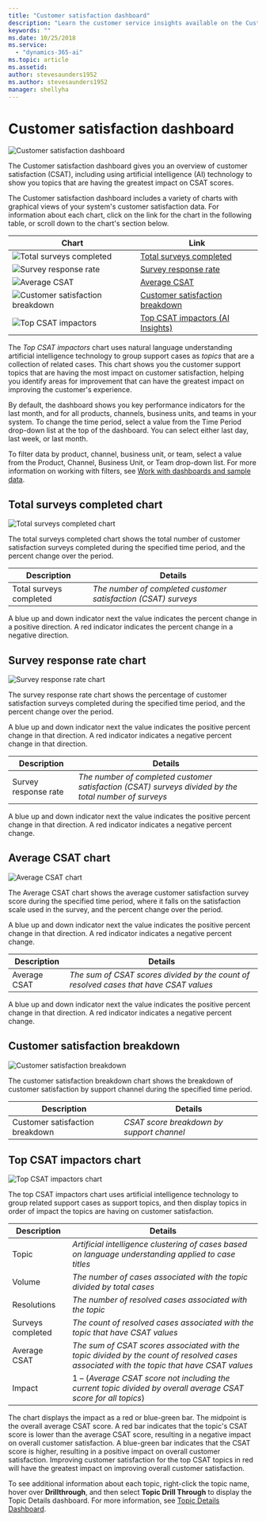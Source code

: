 ```yaml
---
title: "Customer satisfaction dashboard"
description: "Learn the customer service insights available on the Customer satisfaction dashboard​."
keywords: ""
ms.date: 10/25/2018
ms.service:
  - "dynamics-365-ai"
ms.topic: article
ms.assetid: 
author: stevesaunders1952
ms.author: stevesaunders1952
manager: shellyha
---
```


# Customer satisfaction dashboard

![Customer satisfaction dashboard](media/ai-csi-CSAT-dash.png)

The Customer satisfaction dashboard gives you an overview of customer satisfaction (CSAT), including using artificial intelligence (AI) technology to show you topics that are having the greatest impact on CSAT scores.

The Customer satisfaction dashboard includes a variety of charts with graphical views of your system's customer satisfaction data. For information about each chart, click on the link for the chart in the following table, or scroll down to the chart's section below.

Chart | Link
----- | ----
![Total surveys completed](media/ai-csi-surveys-completed.png) | [Total surveys completed](#total-surveys-completed-chart)
![Survey response rate](media/ai-csi-response-rate.png) | [Survey response rate](#survey-response-rate-chart)
![Average CSAT](media/ai-csi-average-csat.png) | [Average CSAT](#average-csat-chart)
![Customer satisfaction breakdown](media/ai-csi-csat-breakdown.png) | [Customer satisfaction breakdown](#customer-satisfaction-breakdown)
![Top CSAT impactors](media/ai-csi-CSAT-impactors.png) | [Top CSAT impactors (AI Insights)](#top-csat-impactors-chart)

The *Top CSAT impactors* chart uses natural language understanding artificial intelligence technology to group support cases as *topics* that are a collection of related cases. This chart shows you the customer support topics that are having the most impact on customer satisfaction, helping you identify areas for improvement that can have the greatest impact on improving the customer's experience.

By default, the dashboard shows you key performance indicators for the last month, and for all products, channels, business units, and teams in your system. To change the time period, select a value from the Time Period drop-down list at the top of the dashboard. You can select either last day, last week, or last month.

To filter data by product, channel, business unit, or team, select a value from the Product, Channel, Business Unit, or Team drop-down list. For more information on working with filters, see [Work with dashboards and sample data](ai-csi-use-dash-sample-data.md).

## Total surveys completed chart

![Total surveys completed chart](media/ai-csi-surveys-completed.png)

The total surveys completed chart shows the total number of customer satisfaction surveys completed during the specified time period, and the percent change over the period.

Description | Details
----------- | -------
Total surveys completed | *The number of completed customer satisfaction (CSAT) surveys*

A blue up and down indicator next the value indicates the percent change in a positive direction. A red indicator indicates the percent change in a negative direction.

## Survey response rate chart

![Survey response rate chart](media/ai-csi-response-rate.png)

The survey response rate chart shows the percentage of customer satisfaction surveys completed during the specified time period, and the percent change over the period.

A blue up and down indicator next the value indicates the positive percent change in that direction. A red indicator indicates a negative percent change in that direction.

Description | Details
----------- | -------
Survey response rate | *The number of completed customer satisfaction (CSAT) surveys divided by the total number of surveys*

A blue up and down indicator next the value indicates the positive percent change in that direction. A red indicator indicates a negative percent change.

## Average CSAT chart

![Average CSAT chart](media/ai-csi-average-csat.png)

The Average CSAT chart shows the average customer satisfaction survey score during the specified time period, where it falls on the satisfaction scale used in the survey, and the percent change over the period.

A blue up and down indicator next the value indicates the positive percent change in that direction. A red indicator indicates a negative percent change.

Description | Details
----------- | -------
Average CSAT | *The sum of CSAT scores divided by the count of resolved cases that have CSAT values*

A blue up and down indicator next the value indicates the positive percent change in that direction. A red indicator indicates a negative percent change.

## Customer satisfaction breakdown

![Customer satisfaction breakdown](media/ai-csi-csat-breakdown.png)

The customer satisfaction breakdown chart shows the breakdown of customer satisfaction by support channel during the specified time period.

Description | Details
----------- | -------
Customer satisfaction breakdown | *CSAT score breakdown by support channel*

## Top CSAT impactors chart

![Top CSAT impactors chart](media/ai-csi-CSAT-impactors.png)

The top CSAT impactors chart uses artificial intelligence technology to group related support cases as support topics, and then display topics in order of impact the topics are having on customer satisfaction.

Description | Details
----------- | -------
Topic | *Artificial intelligence clustering of cases based on language understanding applied to case titles*
Volume | *The number of cases associated with the topic divided by total cases*
Resolutions | *The number of resolved cases associated with the topic*
Surveys completed | *The count of resolved cases associated with the topic that have CSAT values*
Average CSAT | *The sum of CSAT scores associated with the topic divided by the count of resolved cases associated with the topic that have CSAT values*
Impact | 1 – (*Average CSAT score not including the current topic divided by overall average CSAT score for all topics*)

The chart displays the impact as a red or blue-green bar. The midpoint is the overall average CSAT score. A red bar indicates that the topic's CSAT score is lower than the average CSAT score, resulting in a negative impact on overall customer satisfaction. A blue-green bar indicates that the CSAT score is higher, resulting in a positive impact on overall customer satisfaction. Improving customer satisfaction for the top CSAT topics in red will have the greatest impact on improving overall customer satisfaction.

To see additional information about each topic, right-click the topic name, hover over **Drillthrough**, and then select **Topic Drill Through** to display the Topic Details dashboard. For more information, see [Topic Details Dashboard](ai-csi-topic-details.md).